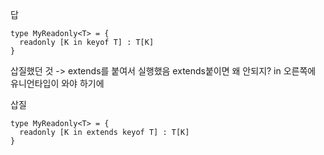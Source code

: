 답
```
type MyReadonly<T> = { 
  readonly [K in keyof T] : T[K]
}
```
삽질했던 것 -> extends를 붙여서 실행했음
extends붙이면 왜 안되지? in 오른쪽에 유니언타입이 와야 하기에

삽질
```
type MyReadonly<T> = { 
  readonly [K in extends keyof T] : T[K]
}
```